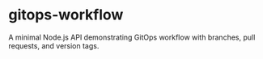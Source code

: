 # gitops-workflow
A minimal Node.js API demonstrating GitOps workflow with branches, pull requests, and version tags.

